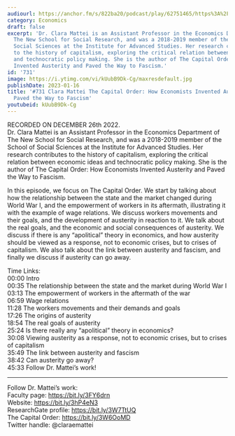 ```yaml
---
audiourl: https://anchor.fm/s/822ba20/podcast/play/62751465/https%3A%2F%2Fd3ctxlq1ktw2nl.cloudfront.net%2Fstaging%2F2022-11-27%2F532cc7b6-fa51-3ee7-a8ff-34b621f3c979.m4a
category: Economics
draft: false
excerpt: 'Dr. Clara Mattei is an Assistant Professor in the Economics Department of
  The New School for Social Research, and was a 2018-2019 member of the School of
  Social Sciences at the Institute for Advanced Studies. Her research contributes
  to the history of capitalism, exploring the critical relation between economic ideas
  and technocratic policy making. She is the author of The Capital Order: How Economists
  Invented Austerity and Paved the Way to Fascism.'
id: '731'
image: https://i.ytimg.com/vi/kUubB9Dk-Cg/maxresdefault.jpg
publishDate: 2023-01-16
title: '#731 Clara Mattei The Capital Order: How Economists Invented Austerity and
  Paved the Way to Fascism'
youtubeid: kUubB9Dk-Cg
---
```

<div class="timelinks">

RECORDED ON DECEMBER 26th 2022.  
Dr. Clara Mattei is an Assistant Professor in the Economics Department of The New School for Social Research, and was a 2018-2019 member of the School of Social Sciences at the Institute for Advanced Studies. Her research contributes to the history of capitalism, exploring the critical relation between economic ideas and technocratic policy making. She is the author of The Capital Order: How Economists Invented Austerity and Paved the Way to Fascism.

In this episode, we focus on The Capital Order. We start by talking about how the relationship between the state and the market changed during World War I, and the empowerment of workers in its aftermath, illustrating it with the example of wage relations. We discuss workers movements and their goals, and the development of austerity in reaction to it. We talk about the real goals, and the economic and social consequences of austerity. We discuss if there is any “apolitical” theory in economics, and how austerity should be viewed as a response, not to economic crises, but to crises of capitalism. We also talk about the link between austerity and fascism, and finally we discuss if austerity can go away.

Time Links:  
<time>00:00</time> Intro  
<time>00:35</time> The relationship between the state and the market during World War I  
<time>03:13</time> The empowerment of workers in the aftermath of the war  
<time>06:59</time> Wage relations  
<time>11:28</time> The workers movements and their demands and goals  
<time>17:26</time> The origins of austerity  
<time>18:54</time> The real goals of austerity  
<time>25:24</time> Is there really any “apolitical” theory in economics?  
<time>30:08</time> Viewing austerity as a response, not to economic crises, but to crises of capitalism  
<time>35:49</time> The link between austerity and fascism  
<time>38:42</time> Can austerity go away?  
<time>45:33</time> Follow Dr. Mattei’s work!

---

Follow Dr. Mattei’s work:  
Faculty page: https://bit.ly/3FY6drn  
Website: https://bit.ly/3hP4eN3  
ResearchGate profile: https://bit.ly/3W7TtUQ  
The Capital Order: https://bit.ly/3W6OoMD  
Twitter handle: @claraemattei
</div>

